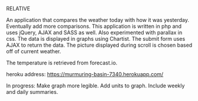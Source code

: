RELATIVE

An application that compares the weather today with how it was yesterday. Eventually add more
comparisons. This application is written in php and uses jQuery, AJAX and SASS as well. Also experimented with
parallax in css. The data is displayed in graphs using Chartist. The submit form uses AJAX to return the data. 
The picture displayed during scroll is chosen based off of current weather.

The temperature is retrieved from forecast.io.

heroku address: https://murmuring-basin-7340.herokuapp.com/

In progress: Make graph more legible. Add units to graph. Include weekly and daily summaries.
